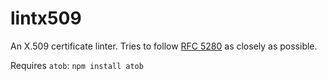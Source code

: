 # lintx509
An X.509 certificate linter. Tries to follow [RFC 5280](https://tools.ietf.org/html/rfc5280) as closely as possible.

Requires `atob`: `npm install atob`
